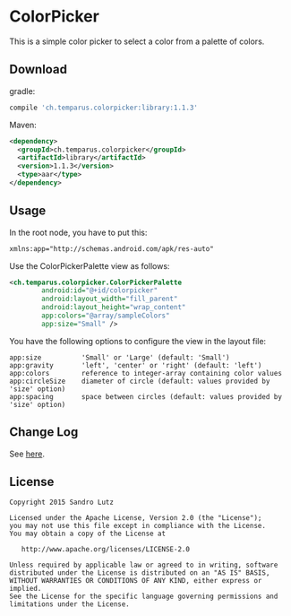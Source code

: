 ColorPicker
===========

This is a simple color picker to select a color from a palette of colors.

## Download

gradle:

```groovy
compile 'ch.temparus.colorpicker:library:1.1.3'
```

Maven:
```xml
<dependency>
  <groupId>ch.temparus.colorpicker</groupId>
  <artifactId>library</artifactId>
  <version>1.1.3</version>
  <type>aar</type>
</dependency>
```

## Usage

In the root node, you have to put this:
```xml
xmlns:app="http://schemas.android.com/apk/res-auto"
```

Use the ColorPickerPalette view as follows:

```xml
<ch.temparus.colorpicker.ColorPickerPalette
        android:id="@+id/colorpicker"
        android:layout_width="fill_parent"
        android:layout_height="wrap_content"
        app:colors="@array/sampleColors"
        app:size="Small" />
```

You have the following options to configure the view in the layout file:
```code
app:size          'Small' or 'Large' (default: 'Small')
app:gravity       'left', 'center' or 'right' (default: 'left')
app:colors        reference to integer-array containing color values
app:circleSize    diameter of circle (default: values provided by 'size' option)
app:spacing       space between circles (default: values provided by 'size' option)
```

## Change Log

See [here](https://github.com/sandrolutz/ColorPicker/blob/master/CHANGELOG.md).

## License

    Copyright 2015 Sandro Lutz

    Licensed under the Apache License, Version 2.0 (the "License");
    you may not use this file except in compliance with the License.
    You may obtain a copy of the License at

       http://www.apache.org/licenses/LICENSE-2.0

    Unless required by applicable law or agreed to in writing, software
    distributed under the License is distributed on an "AS IS" BASIS,
    WITHOUT WARRANTIES OR CONDITIONS OF ANY KIND, either express or implied.
    See the License for the specific language governing permissions and
    limitations under the License.
